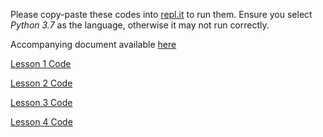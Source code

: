 Please copy-paste these codes into [repl.it](repl.it) to run them. Ensure you select *Python 3.7* as the language, otherwise it may not run correctly.

Accompanying document available [here](https://docs.google.com/document/d/1MF7nEbqLX-ukVVOtN66CPSbD6pcCpoeG8SDnN1yDWsM/edit?usp=sharing)

[Lesson 1 Code](https://raw.githubusercontent.com/XeroHero/Coderdojo-UCD-Python/master/justPrint.py)

[Lesson 2 Code](https://raw.githubusercontent.com/XeroHero/Coderdojo-UCD-Python/master/inputSimple.py)

[Lesson 3 Code](https://raw.githubusercontent.com/XeroHero/Coderdojo-UCD-Python/master/inputConditional.py)

[Lesson 4 Code](https://raw.githubusercontent.com/XeroHero/Coderdojo-UCD-Python/master/random.py)
